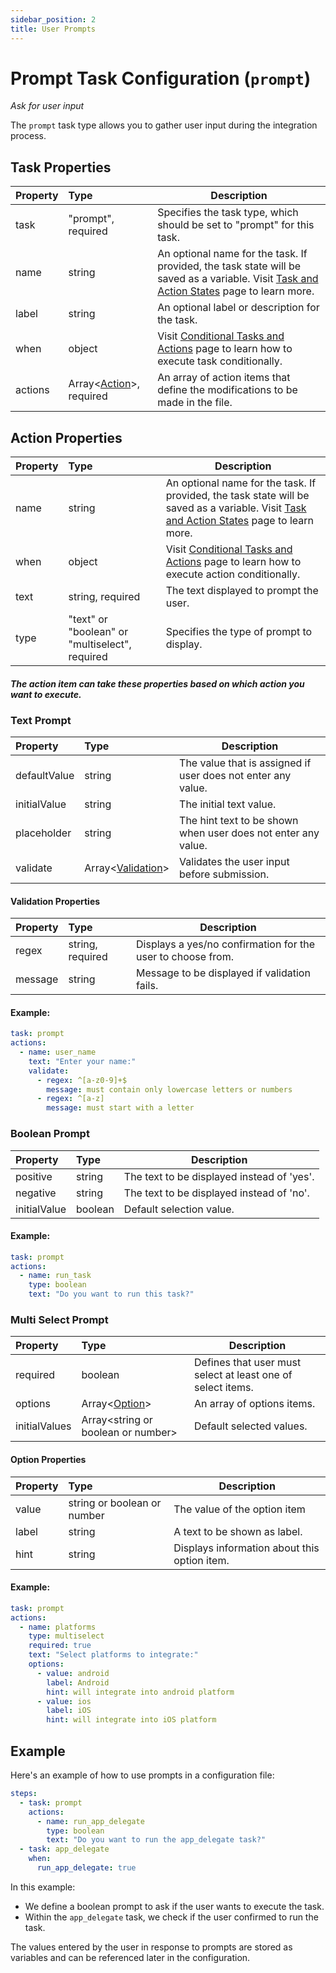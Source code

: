 ```yaml
---
sidebar_position: 2
title: User Prompts
---
```


# Prompt Task Configuration (`prompt`)

_Ask for user input_

The `prompt` task type allows you to gather user input during the integration process.

## Task Properties

| Property | Type                                            | Description                                                                                                                                              |
|:---------|:------------------------------------------------|----------------------------------------------------------------------------------------------------------------------------------------------------------|
| task     | "prompt", required                              | Specifies the task type, which should be set to "prompt" for this task.                                                                                  |
| name     | string                                          | An optional name for the task. If provided, the task state will be saved as a variable. Visit [Task and Action States](../../states) page to learn more. |
| label    | string                                          | An optional label or description for the task.                                                                                                           |
| when     | object                                          | Visit [Conditional Tasks and Actions](../../when) page to learn how to execute task conditionally.                                                       |
| actions  | Array\<[Action](#action-properties)\>, required | An array of action items that define the modifications to be made in the file.                                                                           |

## Action Properties

| Property | Type                                           | Description                                                                                                                                              |
|:---------|:-----------------------------------------------|----------------------------------------------------------------------------------------------------------------------------------------------------------|
| name     | string                                         | An optional name for the task. If provided, the task state will be saved as a variable. Visit [Task and Action States](../../states) page to learn more. |
| when     | object                                         | Visit [Conditional Tasks and Actions](../../when)  page to learn how to execute action conditionally.                                                    |
| text     | string, required                               | The text displayed to prompt the user.                                                                                                                   |
| type     | "text" or "boolean" or "multiselect", required | Specifies the type of prompt to display.                                                                                                                 |

#### _The action item can take these properties based on which action you want to execute._

### Text Prompt

| Property     | Type                                          | Description                                                   |
|:-------------|:----------------------------------------------|---------------------------------------------------------------|
| defaultValue | string                                        | The value that is assigned if user does not enter any value.  |
| initialValue | string                                        | The initial text value.                                       |
| placeholder  | string                                        | The hint text to be shown when user does not enter any value. |
| validate     | Array\<[Validation](#validation-properties)\> | Validates the user input before submission.                   |

#### Validation Properties

| Property | Type             | Description                                                 |
|:---------|:-----------------|-------------------------------------------------------------|
| regex    | string, required | Displays a yes/no confirmation for the user to choose from. |
| message  | string           | Message to be displayed if validation fails.                |

#### Example:

```yaml
task: prompt
actions:
  - name: user_name
    text: "Enter your name:"
    validate:
      - regex: ^[a-z0-9]+$
        message: must contain only lowercase letters or numbers
      - regex: ^[a-z]
        message: must start with a letter
```

### Boolean Prompt

| Property     | Type    | Description                                |
|:-------------|:--------|--------------------------------------------|
| positive     | string  | The text to be displayed instead of 'yes'. |
| negative     | string  | The text to be displayed instead of 'no'.  |
| initialValue | boolean | Default selection value.                   |

#### Example:

```yaml
task: prompt
actions:
  - name: run_task
    type: boolean
    text: "Do you want to run this task?"
```

### Multi Select Prompt

| Property      | Type                                  | Description                                                 |
|:--------------|:--------------------------------------|-------------------------------------------------------------|
| required      | boolean                               | Defines that user must select at least one of select items. |
| options       | Array\<[Option](#option-properties)\> | An array of options items.                                  |
| initialValues | Array\<string or boolean or number\>  | Default selected values.                                    |

#### Option Properties

| Property | Type                        | Description                                  |
|:---------|:----------------------------|----------------------------------------------|
| value    | string or boolean or number | The value of the option item                 |
| label    | string                      | A text to be shown as label.                 |
| hint     | string                      | Displays information about this option item. |

#### Example:

```yaml
task: prompt
actions:
  - name: platforms
    type: multiselect
    required: true
    text: "Select platforms to integrate:"
    options:
      - value: android
        label: Android
        hint: will integrate into android platform
      - value: ios
        label: iOS
        hint: will integrate into iOS platform
```

## Example

Here's an example of how to use prompts in a configuration file:

```yaml
steps:
  - task: prompt
    actions:
      - name: run_app_delegate
        type: boolean
        text: "Do you want to run the app_delegate task?"
  - task: app_delegate
    when:
      run_app_delegate: true
```

In this example:

- We define a boolean prompt to ask if the user wants to execute the task.
- Within the `app_delegate` task, we check if the user confirmed to run the task.

The values entered by the user in response to prompts are stored as variables and can be referenced later in the configuration.
